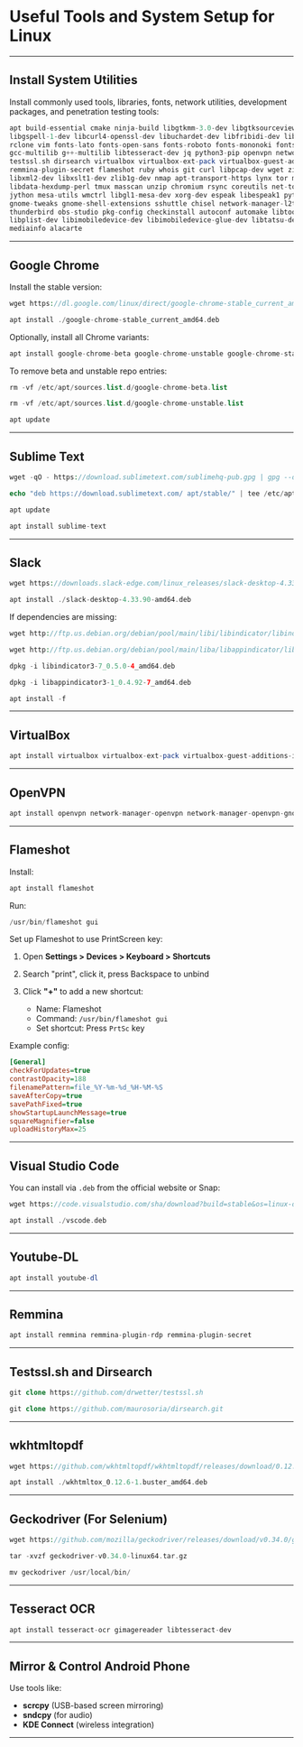 
# Useful Tools and System Setup for Linux
---
## Install System Utilities

Install commonly used tools, libraries, fonts, network utilities, development packages, and penetration testing tools:

 ```php
apt build-essential cmake ninja-build libgtkmm-3.0-dev libgtksourceviewmm-3.0-dev libxml++2.6-dev libsqlite3-dev gettext \
libgspell-1-dev libcurl4-openssl-dev libuchardet-dev libfribidi-dev libvte-2.91-dev libfmt-dev libspdlog-dev \
rclone vim fonts-lato fonts-open-sans fonts-roboto fonts-mononoki fonts-indic grc python3 python-is-python3 \
gcc-multilib g++-multilib libtesseract-dev jq python3-pip openvpn network-manager-openvpn network-manager-openvpn-gnome \
testssl.sh dirsearch virtualbox virtualbox-ext-pack virtualbox-guest-additions-iso golang remmina remmina-plugin-rdp \
remmina-plugin-secret flameshot ruby whois git curl libpcap-dev wget zip python3-dev pv dnsutils libssl-dev libffi-dev \
libxml2-dev libxslt1-dev zlib1g-dev nmap apt-transport-https lynx tor medusa xvfb libxml2-utils procps bsdmainutils \
libdata-hexdump-perl tmux masscan unzip chromium rsync coreutils net-tools htop prips xmlstarlet gnome-power-manager \
jython mesa-utils wmctrl libgl1-mesa-dev xorg-dev espeak libespeak1 python3-full tesseract-ocr gimagereader \
gnome-tweaks gnome-shell-extensions sshuttle chisel network-manager-l2tp network-manager-l2tp-gnome firmware-linux \
thunderbird obs-studio pkg-config checkinstall autoconf automake libtool-bin libreadline-dev libusb-1.0-0-dev \
libplist-dev libimobiledevice-dev libimobiledevice-glue-dev libtatsu-dev libzip-dev libimobiledevice-utils \
mediainfo alacarte
```

---

## Google Chrome

Install the stable version:

 ```php
wget https://dl.google.com/linux/direct/google-chrome-stable_current_amd64.deb
```
```php
apt install ./google-chrome-stable_current_amd64.deb
```

Optionally, install all Chrome variants:

 ```php
apt install google-chrome-beta google-chrome-unstable google-chrome-stable
```

To remove beta and unstable repo entries:

 ```php
rm -vf /etc/apt/sources.list.d/google-chrome-beta.list
```

```php
rm -vf /etc/apt/sources.list.d/google-chrome-unstable.list
```
```php
apt update
```

---

## Sublime Text

 ```php
wget -qO - https://download.sublimetext.com/sublimehq-pub.gpg | gpg --dearmor | tee /etc/apt/trusted.gpg.d/sublimehq-archive.gpg > /dev/null
```

```php
echo "deb https://download.sublimetext.com/ apt/stable/" | tee /etc/apt/sources.list.d/sublime-text.list
```

```php
apt update
```

```php
apt install sublime-text
```

---

## Slack

 ```php
wget https://downloads.slack-edge.com/linux_releases/slack-desktop-4.33.90-amd64.deb
```
```php
apt install ./slack-desktop-4.33.90-amd64.deb
```

If dependencies are missing:

 ```php
wget http://ftp.us.debian.org/debian/pool/main/libi/libindicator/libindicator3-7_0.5.0-4_amd64.deb
```

```php
wget http://ftp.us.debian.org/debian/pool/main/liba/libappindicator/libappindicator3-1_0.4.92-7_amd64.deb
```

```php
dpkg -i libindicator3-7_0.5.0-4_amd64.deb
```

```php
dpkg -i libappindicator3-1_0.4.92-7_amd64.deb
```

```php
apt install -f
```

---

## VirtualBox

 ```php
apt install virtualbox virtualbox-ext-pack virtualbox-guest-additions-iso
```

---

## OpenVPN

 ```php
apt install openvpn network-manager-openvpn network-manager-openvpn-gnome
```

---

## Flameshot

Install:

 ```php
apt install flameshot
```

Run:

 ```php
/usr/bin/flameshot gui
```

Set up Flameshot to use PrintScreen key:

1. Open **Settings > Devices > Keyboard > Shortcuts**
2. Search "print", click it, press Backspace to unbind
3. Click **"+"** to add a new shortcut:

   * Name: Flameshot
   * Command: `/usr/bin/flameshot gui`
   * Set shortcut: Press `PrtSc` key

Example config:

```ini
[General]
checkForUpdates=true
contrastOpacity=188
filenamePattern=file_%Y-%m-%d_%H-%M-%S
saveAfterCopy=true
savePathFixed=true
showStartupLaunchMessage=true
squareMagnifier=false
uploadHistoryMax=25
```

---

## Visual Studio Code

You can install via `.deb` from the official website or Snap:

 ```php
wget https://code.visualstudio.com/sha/download?build=stable&os=linux-deb-x64 -O vscode.deb
```

```php
apt install ./vscode.deb
```

---

## Youtube-DL

 ```php
apt install youtube-dl
```

---

## Remmina

 ```php
apt install remmina remmina-plugin-rdp remmina-plugin-secret
```

---

## Testssl.sh and Dirsearch

 ```php
git clone https://github.com/drwetter/testssl.sh
```

```php
git clone https://github.com/maurosoria/dirsearch.git
```

---

## wkhtmltopdf

 ```php
wget https://github.com/wkhtmltopdf/wkhtmltopdf/releases/download/0.12.6-1/wkhtmltox_0.12.6-1.buster_amd64.deb
```

```php
apt install ./wkhtmltox_0.12.6-1.buster_amd64.deb
```

---

## Geckodriver (For Selenium)

 ```php
wget https://github.com/mozilla/geckodriver/releases/download/v0.34.0/geckodriver-v0.34.0-linux64.tar.gz
```

```php
tar -xvzf geckodriver-v0.34.0-linux64.tar.gz
```

```php
mv geckodriver /usr/local/bin/
```

---

## Tesseract OCR

 ```php
apt install tesseract-ocr gimagereader libtesseract-dev
```

---

## Mirror & Control Android Phone

Use tools like:

* **scrcpy** (USB-based screen mirroring)
* **sndcpy** (for audio)
* **KDE Connect** (wireless integration)

---

